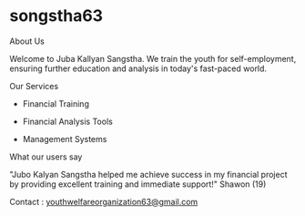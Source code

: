 # songstha63
About Us

 Welcome to Juba Kallyan Sangstha. We train the youth for self-employment, ensuring further education and analysis in today's fast-paced world.



Our Services

* Financial Training 

* Financial Analysis Tools

* Management Systems

What our users say

"Jubo Kalyan Sangstha helped me achieve success in my financial project by providing excellent training and immediate support!" Shawon (19)

Contact : youthwelfareorganization63@gmail.com
